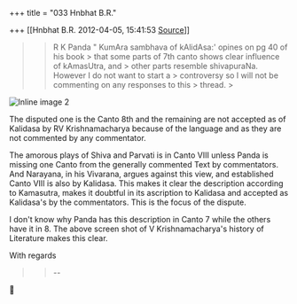 +++
title = "033 Hnbhat B.R."

+++
[[Hnbhat B.R.	2012-04-05, 15:41:53 [Source](https://groups.google.com/g/samskrita/c/qVDwKqFADvg)]]



> 
> > 
> > R K Panda " KumAra sambhava of kAlidAsa:' opines on pg 40 of his book > that some parts of 7th canto shows clear influence of kAmasUtra, and > other parts resemble shivapuraNa. However I do not want to start a > controversy so I will not be commenting on any responses to this > thread. >
> 
> > 

  

  

  

![Inline image 2](https://groups.google.com/group/samskrita/attach/7c8c6e8f59140d1f/image.png?part=0.1)  

  

  

  

  

  

The disputed one is the Canto 8th and the remaining are not accepted as of Kalidasa by RV Krishnamacharya because of the language and as they are not commented by any commentator.

  

The amorous plays of Shiva and Parvati is in Canto VIII unless Panda is missing one Canto from the generally commented Text by commentators. And Narayana, in his Vivarana, argues against this view, and established Canto VIII is also by Kalidasa. This makes it clear the description according to Kamasutra, makes it doubtful in its ascription to Kalidasa and accepted as Kalidasa's by the commentators. This is the focus of the dispute.

  

I don't know why Panda has this description in Canto 7 while the others have it in 8. The above screen shot of V Krishnamacharya's history of Literature makes this clear.

  

  

With regards

  



> 
> > 
> > --
> > 
> > 



